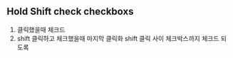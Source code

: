 ## Hold Shift check checkboxs

1. 클릭했을때 체크드
2. shift 클릭하고 체크했을때 마지막 클릭화 shift 클릭 사이 체크박스까지 체크드 되도록

### 
